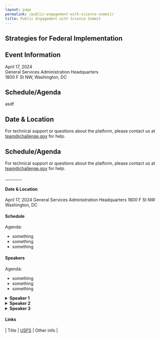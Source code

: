 ```yaml
---
layout: page
permalink: /public-engagement-with-science-summit/
title: Public Engagement with Science Summit
---
```

 
## Strategies for Federal Implementation
<div class="grid-row grid-gap r-m">
  <div class="usa-width-one-half">
    <div class="usa-card">
      <div class="usa-card__body text-center">
      <h2 class="usa-card__heading">Event Information</h2>
      <p class="usa-card__text">April 17, 2024<br>
General Services Administration Headquarters<br>
1800 F St NW, Washington, DC</p>
    </div>
  </div>
</div>
<div class="usa-width-one-half">
  <div class="usa-card">
    <div class="usa-card__body text-center">
    <h2 class="usa-card__heading">Schedule/Agenda</h2>
    <p class="usa-card__text">asdf</p>
  </div>
</div>
</div>
</div>



<div class="grid-row grid-gap r-m">
  <div class="usa-width-one-half">
    <div class="usa-card">
      <div class="usa-card__body text-center">
      <h2 class="usa-card__heading">Date & Location</h2>
      <p class="usa-card__text">For technical support or questions about the platform, please contact us at <a href="mailto:team@challenge.gov" class="link">team@challenge.gov</a> for help. </p>
    </div>
  </div>
</div>

<div class="grid-row grid-gap r-m">
  <div class="usa-width-one-half">
    <div class="usa-card">
      <div class="usa-card__body text-center">
      <h2 class="usa-card__heading">Schedule/Agenda</h2>
      <p class="usa-card__text">For technical support or questions about the platform, please contact us at <a href="mailto:team@challenge.gov" class="link">team@challenge.gov</a> for help. </p>
      <a href="mailto:team@challenge.gov" class="usa-button usa-button--primary margin-bottom-0">
        <span style="color: #ffffff;">Email us</span>
      </a>
    </div>
  </div>
</div>

#### Date & Location
April 17, 2024
General Services Administration Headquarters
1800 F St NW
Washington, DC

#### Schedule
Agenda:
- something
- something
- something

#### Speakers
Agenda:
- something
- something
- something

<details>
  <summary><b>Speaker 1</b></summary>
  <p>Here is their bio.</p>
</details>

<details>
  <summary><b>Speaker 2</b></summary>
  <p>Here is their bio.</p>
</details>

<details>
  <summary><b>Speaker 3</b></summary>
  <p>Here is their bio.</p>
</details>


#### Links

| Title | [USFS](https://www.citizenscience.gov/catalog/usfs) | Other info |

